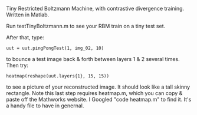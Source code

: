 Tiny Restricted Boltzmann Machine, with contrastive divergence training. Written in Matlab. 

Run testTinyBoltzmann.m to see your RBM train on a tiny test set. 

After that, type:

    uut = uut.pingPongTest(1, img_02, 10)

to bounce a test image back & forth between layers 1 & 2 several times. Then try:

    heatmap(reshape(uut.layers{1}, 15, 15))

to see a picture of your reconstructed image. It should look like a tall skinny rectangle.
Note this last step requires heatmap.m, which you can copy & paste off the Mathworks website.
I Googled "code heatmap.m" to find it. It's a handy file to have in genernal. 

